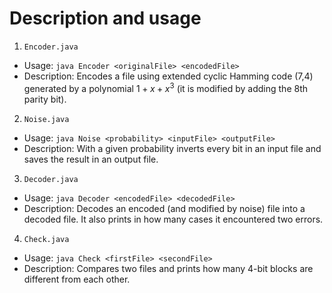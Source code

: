 # Description and usage
1. `Encoder.java`
- Usage: `java Encoder <originalFile> <encodedFile>`
- Description: Encodes a file using extended cyclic Hamming code (7,4) generated by a polynomial $1 + x + x^3$ (it is modified by adding the 8th parity bit).
2. `Noise.java`
- Usage: `java Noise <probability> <inputFile> <outputFile>`
- Description: With a given probability inverts every bit in an input file and saves the result in an output file.
3. `Decoder.java`
- Usage: `java Decoder <encodedFile> <decodedFile>`
- Description: Decodes an encoded (and modified by noise) file into a decoded file. It also prints in how many cases it encountered two errors.
4. `Check.java`
- Usage: `java Check <firstFile> <secondFile>`
- Description: Compares two files and prints how many 4-bit blocks are different from each other.
